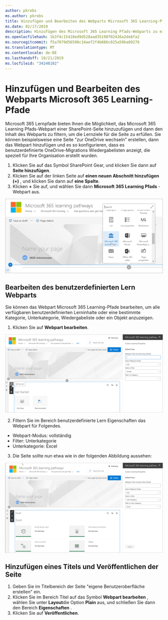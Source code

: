 ```yaml
---
author: pkrebs
ms.author: pkrebs
title: Hinzufügen und Bearbeiten des Webparts Microsoft 365 Learning-Pfade
ms.date: 02/17/2019
description: Hinzufügen des Microsoft 365 Learning Pfads-Webparts zu einer SharePoint-Seite
ms.openlocfilehash: 1b3f4c15410ed9d528aad35198f02426a2de6fa2
ms.sourcegitcommit: f5a7079d56598c14aef2f4b886c025a59ba89276
ms.translationtype: MT
ms.contentlocale: de-DE
ms.lasthandoff: 10/21/2019
ms.locfileid: "34248102"
---
```

# <a name="add-and-edit-the-microsoft-365-learning-pathways-web-part"></a>Hinzufügen und Bearbeiten des Webparts Microsoft 365 Learning-Pfade

Microsoft 365 Lernpfade bieten Ihnen die Möglichkeit, das Microsoft 365 Learning Pfads-Webpart einer SharePoint-Seite hinzuzufügen und dann den Inhalt des Webparts zu filtern, um die Lernziele für die Seite zu erfüllen. Sie können beispielsweise eine Seite "zur OneDrive wechseln" erstellen, dann das Webpart hinzufügen und es so konfigurieren, dass es benutzerdefinierte OneDrive-Migrations Wiedergabelisten anzeigt, die speziell für Ihre Organisation erstellt wurden.

1.  Klicken Sie auf das Symbol SharePoint Gear, und klicken Sie dann auf **Seite hinzufügen**.
2.  Klicken Sie auf der linken Seite auf **einen neuen Abschnitt hinzufügen (+)** , und klicken Sie dann auf **eine Spalte**.
3.  Klicken **+** Sie auf, und wählen Sie dann **Microsoft 365 Learning Pfads** -Webpart aus. 

![CG-webpartadd. png](media/cg-webpartadd.png)

## <a name="edit-the-custom-learning-web-part"></a>Bearbeiten des benutzerdefinierten Lern Webparts
Sie können das Webpart Microsoft 365 Learning-Pfade bearbeiten, um alle verfügbaren benutzerdefinierten Lerninhalte oder eine bestimmte Kategorie, Unterkategorie, Wiedergabeliste oder ein Objekt anzuzeigen. 

1.  Klicken Sie auf **Webpart bearbeiten**.

![CG-webpartedit. png](media/cg-webpartedit.png)

2. Filtern Sie im Bereich benutzerdefinierte Lern Eigenschaften das Webpart für Folgendes. 

- Webpart-Modus: vollständig
- Filter: Unterkategorie
- Unterkategorie: Excel

3. Die Seite sollte nun etwa wie in der folgenden Abbildung aussehen: 

![CG-webpartfilter. png](media/cg-webpartfilter.png)

## <a name="add-a-title-and-publish-the-page"></a>Hinzufügen eines Titels und Veröffentlichen der Seite
1. Geben Sie im Titelbereich der Seite "eigene Benutzeroberfläche erstellen" ein.
2. Klicken Sie im Bereich Titel auf das Symbol **Webpart bearbeiten** , wählen Sie unter **Layout**die Option **Plain** aus, und schließen Sie dann den Bereich **Eigenschaften** .
3. Klicken Sie auf **Veröffentlichen**.
